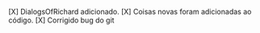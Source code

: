 [X] DialogsOfRichard adicionado.
[X] Coisas novas foram adicionadas ao código.
[X] Corrigido bug do git